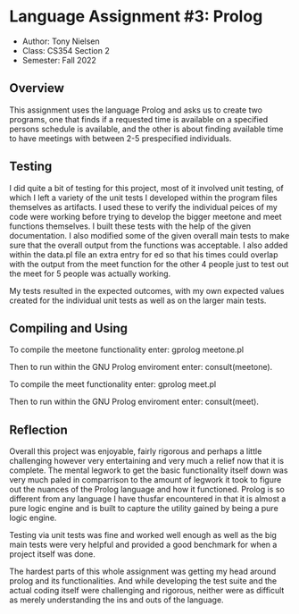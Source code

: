 # Language Assignment #3: Prolog

* Author: Tony Nielsen
* Class: CS354 Section 2
* Semester: Fall 2022

## Overview

This assignment uses the language Prolog and asks us to create two programs, one that finds if a requested time is available on a specified persons schedule is available, and the other is about finding available time to have meetings with between 2-5 prespecified individuals.
 
## Testing

I did quite a bit of testing for this project, most of it involved unit testing, of which I left a variety of the unit tests I developed within the program files themselves as artifacts. I used these to verify the individual peices of my code were working before trying to develop the bigger meetone and meet functions themselves. I built these tests with the help of the given documentation. I also modified some of the given overall main tests to make sure that the overall output from the functions was acceptable. I also added within the data.pl file an extra entry for ed so that his times could overlap with the output from the meet function for the other 4 people just to test out the meet for 5 people was actually working.

My tests resulted in the expected outcomes, with my own expected values created for the individual unit tests as well as on the larger main tests.

## Compiling and Using
To compile the meetone functionality enter:
gprolog meetone.pl

Then to run within the GNU Prolog enviroment enter:
consult(meetone).

To compile the meet functionality enter:
gprolog meet.pl

Then to run within the GNU Prolog enviroment enter:
consult(meet).

## Reflection

Overall this project was enjoyable, fairly rigorous and perhaps a little challenging however very entertaining and very much a relief now that it is complete. The mental legwork to get the basic functionality itself down was very much paled in comparrison to the amount of legwork it took to figure out the nuances of the Prolog language and how it functioned. Prolog is so different from any language I have thusfar encountered in that it is almost a pure logic engine and is built to capture the utility gained by being a pure logic engine.

Testing via unit tests was fine and worked well enough as well as the big main tests were very helpful and provided a good benchmark for when a project itself was done.

The hardest parts of this whole assignment was getting my head around prolog and its functionalities. And while developing the test suite and the actual coding itself were challenging and rigorous, neither were as difficult as merely understanding the ins and outs of the language.